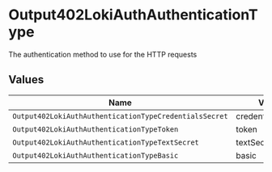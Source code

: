 # Output402LokiAuthAuthenticationType

The authentication method to use for the HTTP requests


## Values

| Name                                                   | Value                                                  |
| ------------------------------------------------------ | ------------------------------------------------------ |
| `Output402LokiAuthAuthenticationTypeCredentialsSecret` | credentialsSecret                                      |
| `Output402LokiAuthAuthenticationTypeToken`             | token                                                  |
| `Output402LokiAuthAuthenticationTypeTextSecret`        | textSecret                                             |
| `Output402LokiAuthAuthenticationTypeBasic`             | basic                                                  |